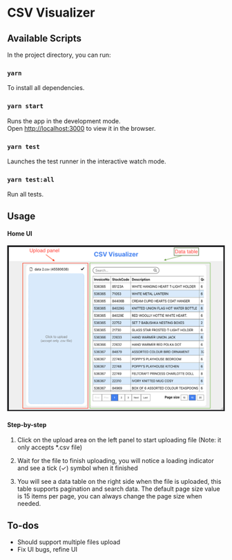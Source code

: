 # CSV Visualizer

## Available Scripts

In the project directory, you can run:

### `yarn`

To install all dependencies.

### `yarn start`

Runs the app in the development mode.<br />
Open [http://localhost:3000](http://localhost:3000) to view it in the browser.

### `yarn test`

Launches the test runner in the interactive watch mode.

### `yarn test:all`

Run all tests.

## Usage

#### Home UI

![Home UI](csv-visualizer.png?raw=true "Home UI")

#### Step-by-step

1. Click on the upload area on the left panel to start uploading file
   (Note: it only accepts \*.csv file)

2. Wait for the file to finish uploading, you will notice a loading indicator and see a tick (✓) symbol when it finished

3. You will see a data table on the right side when the file is uploaded, this table supports pagination and search data.
   The default page size value is 15 items per page, you can always change the page size when needed.

## To-dos

- Should support multiple files upload
- Fix UI bugs, refine UI
